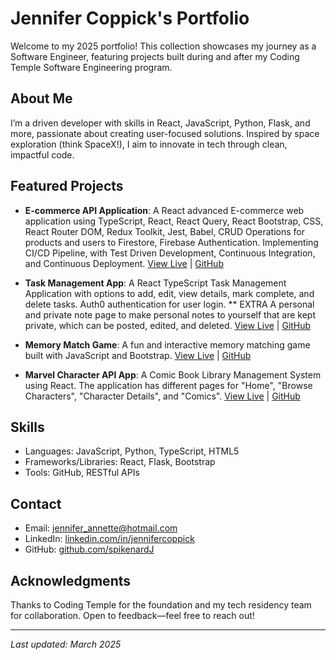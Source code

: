# Jennifer Coppick's Portfolio

Welcome to my 2025 portfolio! This collection showcases my journey as a Software Engineer, featuring projects built during and after my Coding Temple Software Engineering program.

## About Me
I’m a driven developer with skills in React, JavaScript, Python, Flask, and more, passionate about creating user-focused solutions. Inspired by space exploration (think SpaceX!), I aim to innovate in tech through clean, impactful code.

## Featured Projects
- **E-commerce API Application**: A React advanced E-commerce web application using TypeScript, React, React Query, React Bootstrap, CSS, React Router DOM, Redux Toolkit, Jest, Babel, CRUD Operations for products and users to Firestore, Firebase Authentication. Implementing CI/CD Pipeline, with Test Driven Development, Continuous Integration, and Continuous Deployment. [View Live](https://e-commerce-q2jsnehm5-jennifer-coppicks-projects.vercel.app) | [GitHub](https://github.com/spikenardJ/e_commerce_application.git)

- **Task Management App**: A React TypeScript Task Management Application with options to add, edit, view details, mark complete, and delete tasks. Auth0 authentication for user login. ** EXTRA A personal and private note page to make personal notes to yourself that are kept private, which can be posted, edited, and deleted. [View Live](https://task-management-app-livid-theta.vercel.app) | [GitHub](https://https://github.com/spikenardJ/task_management_app_with_typescript.git)

- **Memory Match Game**: A fun and interactive memory matching game built with JavaScript and Bootstrap. [View Live](https://match-game-ochre.vercel.app) | [GitHub](https://github.com/spikenardJ/match_game.git)

- **Marvel Character API App**: A Comic Book Library Management System using React. The application has different pages for "Home", "Browse Characters", "Character Details", and "Comics". [View Live](https://marvel-character-api-app.vercel.app) | [GitHub](https://https://https://github.com/spikenardJ/marvel_character_api_app.git)

## Skills
- Languages: JavaScript, Python, TypeScript, HTML5
- Frameworks/Libraries: React, Flask, Bootstrap
- Tools: GitHub, RESTful APIs

## Contact
- Email: jennifer_annette@hotmail.com
- LinkedIn: [linkedin.com/in/jennifercoppick](https://www.linkedin.com/in/jennifercoppick/)
- GitHub: [github.com/spikenardJ](https://github.com/spikenardJ)

## Acknowledgments
Thanks to Coding Temple for the foundation and my tech residency team for collaboration. Open to feedback—feel free to reach out!

---
*Last updated: March 2025*